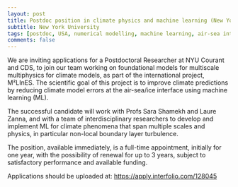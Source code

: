 ```yaml
---
layout: post
title: Postdoc position in climate physics and machine learning (New York)
subtitle: New York University
tags: [postdoc, USA, numerical modelling, machine learning, air-sea interactions, turbulence]
comments: false
---
```

We are inviting applications for a Postdoctoral Researcher at NYU Courant and CDS, to join our team working on foundational models for multiscale multiphysics for climate models, as part of the international project, M²LInES. The scientific goal of this project is to improve climate predictions by reducing climate model errors at the air-sea/ice interface using machine learning (ML).

The successful candidate will work with Profs Sara Shamekh and Laure Zanna, and with a team of interdisciplinary researchers to develop and implement ML for climate phenomena that span multiple scales and physics, in particular non-local boundary layer turbulence. 

The position, available immediately, is a full-time appointment, initially for one year, with the possibility of renewal for up to 3 years, subject to satisfactory performance and available funding.

Applications should be uploaded at: https://apply.interfolio.com/128045 
